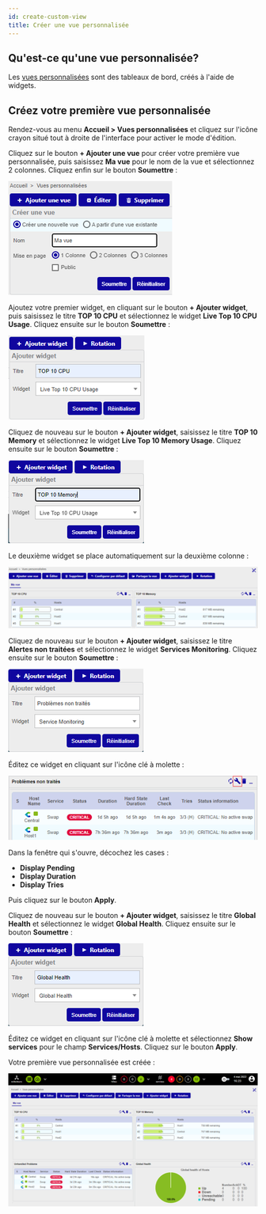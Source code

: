 ```yaml
---
id: create-custom-view
title: Créer une vue personnalisée
---
```


## Qu'est-ce qu'une vue personnalisée?

Les [vues personnalisées](../alerts-notifications/custom-views.md) sont des tableaux de bord, créés à l'aide de widgets.

## Créez votre première vue personnalisée

Rendez-vous au menu **Accueil > Vues personnalisées** et cliquez sur l'icône crayon situé tout à droite de l'interface pour activer
le mode d'édition.

Cliquez sur le bouton **+ Ajouter une vue** pour créer votre première vue personnalisée, puis saisissez **Ma vue** pour le nom
de la vue et sélectionnez 2 colonnes. Cliquez enfin sur le bouton **Soumettre** :

![image](../assets/getting-started/cv_1.png)

Ajoutez votre premier widget, en cliquant sur le bouton **+ Ajouter widget**, puis saisissez le titre **TOP 10 CPU** et
sélectionnez le widget **Live Top 10 CPU Usage**. Cliquez ensuite sur le bouton **Soumettre** :

![image](../assets/getting-started/cv_2.png)

Cliquez de nouveau sur le bouton **+ Ajouter widget**, saisissez le titre **TOP 10 Memory** et sélectionnez le widget
**Live Top 10 Memory Usage**. Cliquez ensuite sur le bouton **Soumettre** :

![image](../assets/getting-started/cv_3.png)

Le deuxième widget se place automatiquement sur la deuxième colonne :

![image](../assets/getting-started/cv_4.png)

Cliquez de nouveau sur le bouton **+ Ajouter widget**, saisissez le titre **Alertes non traitées** et sélectionnez le
widget **Services Monitoring**. Cliquez ensuite sur le bouton **Soumettre** :

![image](../assets/getting-started/cv_5.png)

Éditez ce widget en cliquant sur l'icône clé à molette :

![image](../assets/getting-started/cv_6.png)

Dans la fenêtre qui s'ouvre, décochez les cases :

* **Display Pending**
* **Display Duration**
* **Display Tries**

Puis cliquez sur le bouton **Apply**.

Cliquez de nouveau sur le bouton **+ Ajouter widget**, saisissez le titre **Global Health** et sélectionnez le widget
**Global Health**. Cliquez ensuite sur le bouton **Soumettre** :

![image](../assets/getting-started/cv_7.png)

Éditez ce widget en cliquant sur l'icône clé à molette et sélectionnez **Show services** pour le champ **Services/Hosts**.
Cliquez sur le bouton **Apply**.

Votre première vue personnalisée est créée :

![image](../assets/getting-started/cv_8.png)

